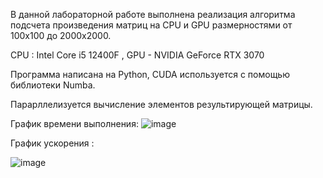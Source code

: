 В данной лабораторной работе выполнена реализация алгоритма подсчета произведения матриц на CPU и GPU размерностями от 100х100 до 2000х2000.

CPU : Intel Core i5 12400F , GPU - NVIDIA GeForce RTX 3070

Программа написана на Python, CUDA используется с помощью библиотеки Numba.

Парарллелизуется вычисление элементов результирующей матрицы.

График времени выполнения:
![image](https://user-images.githubusercontent.com/57503765/194962103-4f97ac5c-0fa3-495b-bec0-a1559b7f9117.png)


График ускорения :

![image](https://user-images.githubusercontent.com/57503765/194962142-40cac4e8-f7ed-4939-ba5c-c349f95b1ab6.png)
